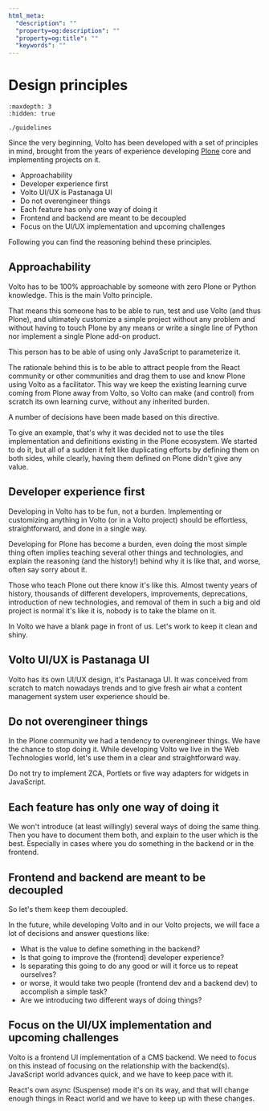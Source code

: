 ```yaml
---
html_meta:
  "description": ""
  "property=og:description": ""
  "property=og:title": ""
  "keywords": ""
---
```


# Design principles

```{toctree}
:maxdepth: 3
:hidden: true

./guidelines

```

Since the very beginning, Volto has been developed with a set of principles in mind,
brought from the years of experience developing [Plone](https://plone.org "Link to website of Plone") core and implementing projects on it.

- Approachability
- Developer experience first
- Volto UI/UX is Pastanaga UI
- Do not overengineer things
- Each feature has only one way of doing it
- Frontend and backend are meant to be decoupled
- Focus on the UI/UX implementation and upcoming challenges

Following you can find the reasoning behind these principles.

## Approachability

Volto has to be 100% approachable by someone with zero Plone or Python knowledge.
This is the main Volto principle.

That means this someone has to be able to run, test and use Volto (and thus Plone), and
ultimately customize a simple project without any problem and without having to touch
Plone by any means or write a single line of Python nor implement a single Plone add-on
product.

This person has to be able of using only JavaScript to parameterize it.

The rationale behind this is to be able to attract people from the React community or
other communities and drag them to use and know Plone using Volto as a facilitator.
This way we keep the existing learning curve coming from Plone away from Volto, so Volto can
make (and control) from scratch its own learning curve, without any inherited burden.

A number of decisions have been made based on this directive.

To give an example, that's why it was decided not to use the tiles implementation and definitions existing in the
Plone ecosystem.
We started to do it, but all of a sudden it felt like duplicating efforts by defining them on both sides,
while clearly, having them defined on Plone didn't give any value.

## Developer experience first

Developing in Volto has to be fun, not a burden.
Implementing or customizing anything in Volto (or in a Volto project) should be effortless, straightforward,
and done in a single way.

Developing for Plone has become a burden, even doing the most simple thing often implies
teaching several other things and technologies, and explain the reasoning (and the
history!) behind why it is like that, and worse, often say sorry about it.

Those who teach Plone out there know it's like this.
Almost twenty years of history, thousands of different developers, improvements, deprecations,
introduction of new technologies, and removal of them in such a big and old project is normal it's like it is,
nobody is to take the blame on it.

In Volto we have a blank page in front of us.
Let's work to keep it clean and shiny.

## Volto UI/UX is Pastanaga UI

Volto has its own UI/UX design, it's Pastanaga UI.
It was conceived from scratch to match nowadays trends and to give fresh air what a content management system user
experience should be.

## Do not overengineer things

In the Plone community we had a tendency to overengineer things.
We have the chance to stop doing it.
While developing Volto we live in the Web Technologies world, let's use them in a clear and straightforward way.

Do not try to implement ZCA, Portlets or five way adapters for widgets in JavaScript.

## Each feature has only one way of doing it

We won't introduce (at least willingly) several ways of doing the same thing.
Then you have to document them both, and explain to the user which is the best.
Especially in cases where you do something in the backend or in the frontend.

## Frontend and backend are meant to be decoupled

So let's them keep them decoupled.

In the future, while developing Volto and in our Volto projects, we will face a lot of
decisions and answer questions like:

- What is the value to define something in the backend?
- Is that going to improve the (frontend) developer experience?
- Is separating this going to do any good or will it force us to repeat ourselves?
- or worse, it would take two people (frontend dev and a backend dev) to accomplish a simple task?
- Are we introducing two different ways of doing things?

## Focus on the UI/UX implementation and upcoming challenges

Volto is a frontend UI implementation of a CMS backend.
We need to focus on this instead of focusing on the relationship with the backend(s).
JavaScript world advances quick, and we have to keep pace with it.

React's own async (Suspense) mode it's on its way, and that will change enough
things in React world and we have to keep up with these changes.
